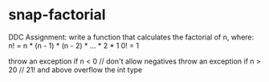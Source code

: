 # snap-factorial
DDC Assignment: write a function that calculates the factorial of n, where:
n! = n * (n - 1) * (n - 2) * ... * 2 * 1
0! = 1

throw an exception if n < 0 // don't allow negatives
throw an exception if n > 20 // 21! and above overflow the int type
